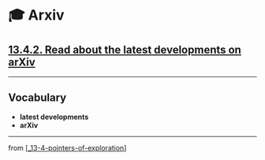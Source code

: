 # 🎓 Arxiv

## [**13.4.2.** Read about the latest developments on arXiv](https://livebook.manning.com/book/deep-learning-with-javascript/chapter-13/153)

---

## **Vocabulary**

- **latest developments**
- **arXiv**

---

from [[_13-4-pointers-of-exploration]]

[//begin]: # "Autogenerated link references for markdown compatibility"
[_13-4-pointers-of-exploration]: _13-4-pointers-of-exploration.md "🎓 Exploration"
[//end]: # "Autogenerated link references"
